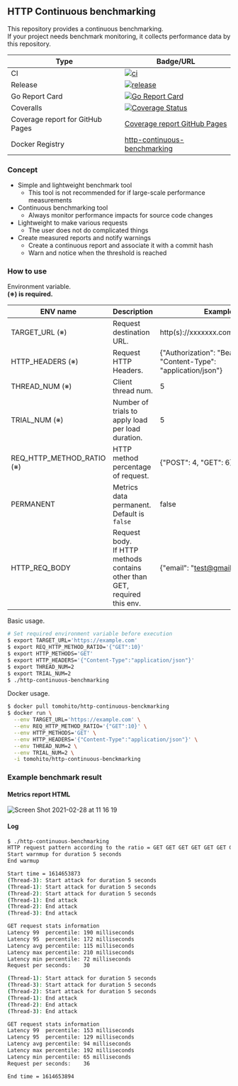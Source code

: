 ## HTTP Continuous benchmarking

This repository provides a continuous benchmarking.  
If your project needs benchmark monitoring, it collects performance data by this repository.

|Type|Badge/URL|
|---|---|
|CI|[![ci](https://github.com/tomoyane/http-continuous-benchmarking/actions/workflows/ci.yml/badge.svg)](https://github.com/tomoyane/http-continuous-benchmarking/actions/workflows/ci.yml)|
|Release|[![release](https://github.com/tomoyane/http-continuous-benchmarking/actions/workflows/release.yml/badge.svg)](https://github.com/tomoyane/http-continuous-benchmarking/actions/workflows/release.yml)|
|Go Report Card|[![Go Report Card](https://goreportcard.com/badge/github.com/tomoyane/http-continuous-benchmarking)](https://goreportcard.com/report/github.com/tomoyane/http-continuous-benchmarking)|
|Coveralls|[![Coverage Status](https://coveralls.io/repos/github/tomoyane/http-continuous-benchmarking/badge.svg?branch=main)](https://coveralls.io/github/tomoyane/http-continuous-benchmarking?branch=main)|
|Coverage report for GitHub Pages|[Coverage report GitHub Pages](https://tomoyane.github.io/http-continuous-benchmarking/#file0)
|Docker Registry|[http-continuous-benchmarking](https://hub.docker.com/r/tomohito/http-continuous-benckmarking)|

### Concept
* Simple and lightweight benchmark tool
  * This tool is not recommended for if large-scale performance measurements
* Continuous benchmarking tool
  * Always monitor performance impacts for source code changes
* Lightweight to make various requests
  * The user does not do complicated things
* Create measured reports and notify warnings
  * Create a continuous report and associate it with a commit hash
  * Warn and notice when the threshold is reached

### How to use
Environment variable.  
**(※) is required.**

|ENV name|Description|Example|
|---|---|---|
|TARGET_URL (※)|Request destination URL.|http(s)://xxxxxxx.com/api/v1/users|
|HTTP_HEADERS (※)|Request HTTP Headers.|{"Authorization": "Bearer xxx", "Content-Type": "application/json"}|
|THREAD_NUM (※)|Client thread num.|5|
|TRIAL_NUM (※)|Number of trials to apply load per load duration.|5|
|REQ_HTTP_METHOD_RATIO (※)|HTTP method percentage of request.|{"POST": 4, "GET": 6}|
|PERMANENT|Metrics data permanent.<br>Default is `false`|false|
|HTTP_REQ_BODY|Request body.<br>If HTTP methods contains other than GET, required this env.|{"email": "test@gmail.com"}|

Basic usage.
```bash
# Set required environment variable before execution
$ export TARGET_URL='https://example.com'
$ export REQ_HTTP_METHOD_RATIO='{"GET":10}'
$ export HTTP_METHODS='GET'
$ export HTTP_HEADERS='{"Content-Type":"application/json"}'
$ export THREAD_NUM=2
$ export TRIAL_NUM=2
$ ./http-continuous-benchmarking
```

Docker usage.
```bash
$ docker pull tomohito/http-continuous-benckmarking
$ docker run \
  --env TARGET_URL='https://example.com' \
  --env REQ_HTTP_METHOD_RATIO='{"GET":10}' \
  --env HTTP_METHODS='GET' \
  --env HTTP_HEADERS='{"Content-Type":"application/json"}' \
  --env THREAD_NUM=2 \
  --env TRIAL_NUM=2 \
  -i tomohito/http-continuous-benckmarking
```

### Example benchmark result
#### Metrics report HTML
![Screen Shot 2021-02-28 at 11 16 19](https://user-images.githubusercontent.com/9509132/109417530-656e0180-7a07-11eb-922a-e6915d194eb8.png)

#### Log
```bash
$ ./http-continuous-benchmarking
HTTP request pattern according to the ratio = GET GET GET GET GET GET GET GET GET GET
Start warnmup for duration 5 seconds
End warmup

Start time = 1614653873
(Thread-3): Start attack for duration 5 seconds
(Thread-1): Start attack for duration 5 seconds
(Thread-2): Start attack for duration 5 seconds
(Thread-1): End attack
(Thread-2): End attack
(Thread-3): End attack

GET request stats information
Latency 99  percentile: 190 milliseconds
Latency 95  percentile: 172 milliseconds
Latency avg percentile: 115 milliseconds
Latency max percentile: 210 milliseconds
Latency min percentile: 72 milliseconds
Request per seconds:    30

(Thread-1): Start attack for duration 5 seconds
(Thread-3): Start attack for duration 5 seconds
(Thread-2): Start attack for duration 5 seconds
(Thread-1): End attack
(Thread-2): End attack
(Thread-3): End attack

GET request stats information
Latency 99  percentile: 153 milliseconds
Latency 95  percentile: 129 milliseconds
Latency avg percentile: 94 milliseconds
Latency max percentile: 192 milliseconds
Latency min percentile: 65 milliseconds
Request per seconds:    36

End time = 1614653894
```
